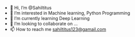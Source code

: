 - 👋 Hi, I’m @Sahiltitus
- 👀 I’m interested in Machine learning, Python Programming
- 🌱 I’m currently learning Deep Learning
- 💞️ I’m looking to collaborate on ...
- 📫 How to reach me sahiltitus123@gamail.com

<!---
Sahiltitus/Sahiltitus is a ✨ special ✨ repository because its `README.md` (this file) appears on your GitHub profile.
You can click the Preview link to take a look at your changes.
--->
